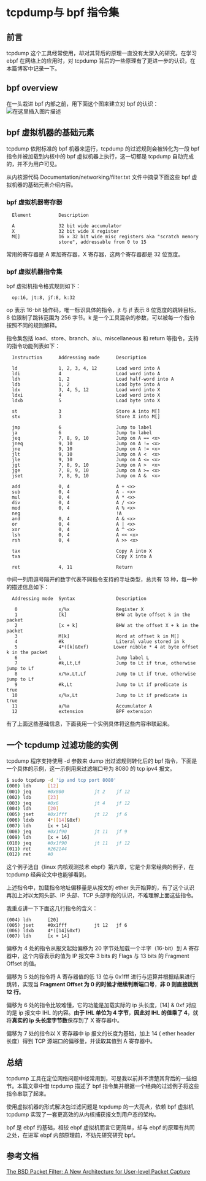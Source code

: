 # tcpdump与 bpf 指令集
## 前言
tcpdump 这个工具经常使用，却对其背后的原理一直没有太深入的研究。在学习 ebpf 在网络上的应用时，对 tcpdump 背后的一些原理有了更进一步的认识，在本篇博客中记录一下。

## bpf overview
在一头栽进 bpf 内部之前，用下面这个图来建立对 bpf 的认识：
![在这里插入图片描述](https://img-blog.csdnimg.cn/20210109162250709.png?x-oss-process=image/watermark,type_ZmFuZ3poZW5naGVpdGk,shadow_10,text_aHR0cHM6Ly9ibG9nLmNzZG4ubmV0L0xvbmd5dV93bHo=,size_16,color_FFFFFF,t_70)
## bpf 虚拟机器的基础元素
tcpdump 依附标准的 bpf 机器来运行，tcpdump 的过滤规则会被转化为一段 bpf 指令并被加载到内核中的 bpf 虚拟机器上执行，这一切都是 tcpdump 自动完成的，并不为用户可见。

从内核源代码 Documentation/networking/filter.txt 文件中摘录下面这些 bpf 虚拟机器的基础元素介绍内容。

### bpf 虚拟机器寄存器

```manual
  Element          Description

  A                32 bit wide accumulator
  X                32 bit wide X register
  M[]              16 x 32 bit wide misc registers aka "scratch memory
                   store", addressable from 0 to 15
```
常用的寄存器是 A 累加寄存器，X 寄存器，这两个寄存器都是 32 位宽度。

### bpf 虚拟机器指令集
bpf 虚拟机指令格式规则如下：

```manual
  op:16, jt:8, jf:8, k:32
```
op 表示 16-bit 操作码，唯一标识具体的指令，jt 与 jf 表示 8 位宽度的跳转目标，8 位限制了跳转范围为 256 字节。k 是一个工具混杂的参数，可以被每一个指令按照不同的规则解释。

指令集包括 load、store、branch、alu、miscellaneous 和 return 等指令，支持的指令功能列表如下：

```manual
  Instruction      Addressing mode      Description

  ld               1, 2, 3, 4, 12       Load word into A
  ldi              4                    Load word into A
  ldh              1, 2                 Load half-word into A
  ldb              1, 2                 Load byte into A
  ldx              3, 4, 5, 12          Load word into X
  ldxi             4                    Load word into X
  ldxb             5                    Load byte into X

  st               3                    Store A into M[]
  stx              3                    Store X into M[]

  jmp              6                    Jump to label
  ja               6                    Jump to label
  jeq              7, 8, 9, 10          Jump on A == <x>
  jneq             9, 10                Jump on A != <x>
  jne              9, 10                Jump on A != <x>
  jlt              9, 10                Jump on A <  <x>
  jle              9, 10                Jump on A <= <x>
  jgt              7, 8, 9, 10          Jump on A >  <x>
  jge              7, 8, 9, 10          Jump on A >= <x>
  jset             7, 8, 9, 10          Jump on A &  <x>

  add              0, 4                 A + <x>
  sub              0, 4                 A - <x>
  mul              0, 4                 A * <x>
  div              0, 4                 A / <x>
  mod              0, 4                 A % <x>
  neg                                   !A
  and              0, 4                 A & <x>
  or               0, 4                 A | <x>
  xor              0, 4                 A ^ <x>
  lsh              0, 4                 A << <x>
  rsh              0, 4                 A >> <x>

  tax                                   Copy A into X
  txa                                   Copy X into A

  ret              4, 11                Return
```
中间一列用逗号隔开的数字代表不同指令支持的寻址类型，总共有 13 种，每一种的描述信息如下：

```manual
  Addressing mode  Syntax               Description

   0               x/%x                 Register X
   1               [k]                  BHW at byte offset k in the packet
   2               [x + k]              BHW at the offset X + k in the packet
   3               M[k]                 Word at offset k in M[]
   4               #k                   Literal value stored in k
   5               4*([k]&0xf)         Lower nibble * 4 at byte offset k in the packet
   6               L                    Jump label L
   7               #k,Lt,Lf             Jump to Lt if true, otherwise jump to Lf
   8               x/%x,Lt,Lf           Jump to Lt if true, otherwise jump to Lf
   9               #k,Lt                Jump to Lt if predicate is true
  10               x/%x,Lt              Jump to Lt if predicate is true
  11               a/%a                 Accumulator A
  12               extension            BPF extension
```
有了上面这些基础信息，下面我用一个实例具体将这些内容串联起来。

## 一个 tcpdump 过滤功能的实例
tcpdump 程序支持使用 -d 参数来 dump 出过滤规则转化后的 bpf 指令，下面是一个具体的示例，这一示例用来过滤端口号为 8080 的 tcp ipv4 报文。

```bash
$ sudo tcpdump -d 'ip and tcp port 8080'
(000) ldh      [12]
(001) jeq      #0x800           jt 2	jf 12
(002) ldb      [23]
(003) jeq      #0x6             jt 4	jf 12
(004) ldh      [20]
(005) jset     #0x1fff          jt 12	jf 6
(006) ldxb     4*([14]&0xf)
(007) ldh      [x + 14]
(008) jeq      #0x1f90          jt 11	jf 9
(009) ldh      [x + 16]
(010) jeq      #0x1f90          jt 11	jf 12
(011) ret      #262144
(012) ret      #0
```
这个例子选自《linux 内核观测技术 ebpf》第六章，它是个非常经典的例子，在 tcpdump 经典论文中也能够看到。

上述指令中，加载指令地址偏移量是从报文的 ether 头开始算的，有了这个认识再加上对以太网头部、IP 头部、TCP 头部字段的认识，不难理解上面这些指令。

我重点讲一下下面这几行指令的含义：

```manual
(004) ldh      [20]
(005) jset     #0x1fff          jt 12	jf 6
(006) ldxb     4*([14]&0xf)
(007) ldh      [x + 14]
```
偏移为 4 处的指令从报文起始偏移为 20 字节处加载一个半字（16-bit）到 A 寄存器中，这个内容表示的值为  IP 报文中 3 bits 的 Flags 与 13 bits 的 Fragment Offset 的值。

偏移为 5 处的指令将 A 寄存器值的低 13 位与 0x1fff 进行与运算并根据结果进行跳转，实现当 **Fragment Offset 为 0 的时候才继续判断端口号**，**非 0 则直接跳到 12 行**。

偏移为 6 处的指令比较难懂，它的功能是加载实际的 ip 头长度，[14] & 0xf 对应的是 ip 报文中 IHL 的内容。**由于 IHL 单位为 4 字节**，**因此对 IHL 的值乘了 4**，就将**真实的 ip 头长度字节数**保存到了 X 寄存器中。

偏移为 7 处的指令以 X 寄存器中 ip 报文的长度为基础，加上 14 ( ether header 长度）得到 TCP 源端口的偏移量，并读取其值到 A 寄存器中。




## 总结
tcpdump 工具在定位网络问题中经常用到，可是我以前并不清楚其背后的一些细节。本篇文章中借 tcpdump 描述了 bpf 指令集并根据一个经典的过滤例子将这些指令串联了起来。

使用虚拟机器的形式解决包过滤问题是 tcpdump 的一大亮点，依赖 bpf 虚拟机tcpdump 实现了一套更高效的从内核捕获报文到用户态的架构。

bpf 是 ebpf 的基础，相较 ebpf 虚拟机而言它更简单，却与 ebpf 的原理有共同之处，在进军 ebpf 内部原理前，不妨先研究研究 bpf。

## 参考文档

[The BSD Packet Filter: A New Architecture for User-level Packet Capture](https://www.tcpdump.org/papers/bpf-usenix93.pdf)

